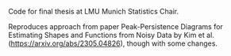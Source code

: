 Code for final thesis at LMU Munich Statistics Chair. 

Reproduces approach from paper Peak-Persistence Diagrams for Estimating Shapes and Functions from Noisy Data by Kim et al. (https://arxiv.org/abs/2305.04826), though with some changes. 
